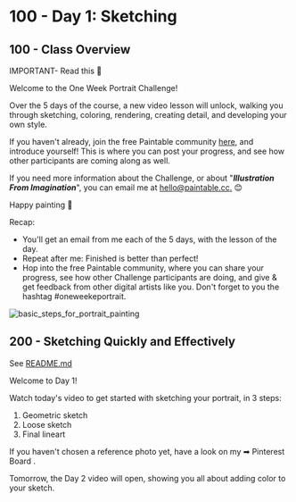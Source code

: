 # 100 - Day 1: Sketching

## 100 - Class Overview

IMPORTANT- Read this 🙌

Welcome to the One Week Portrait Challenge!

Over the 5 days of the course, a new video lesson will unlock, walking you through sketching, coloring, rendering, creating detail, and developing your own style.

If you haven't already, join the free Paintable community [here](https://www.facebook.com/groups/paintable/), and introduce yourself! This is where you can post your progress, and see how other participants are coming along as well.

If you need more information about the Challenge, or about "***Illustration From Imagination***", you can email me at [hello@paintable.cc.](mailto:hello@paintable.cc) 😊

Happy painting 🎉

Recap:

- You'll get an email from me each of the 5 days, with the lesson of the day.
- Repeat after me: Finished is better than perfect!
- Hop into the free Paintable community, where you can share your progress, see how other Challenge participants are doing, and give & get feedback from other digital artists like you. Don't forget to you the hashtag #oneweekeportrait.

![basic_steps_for_portrait_painting](https://user-images.githubusercontent.com/12828104/129559852-4850a188-5860-4375-854c-4b03d08131e2.png)

## 200 - Sketching Quickly and Effectively

See [README.md](./200/README.md)

Welcome to Day 1!

Watch today's video to get started with sketching your portrait, in 3 steps:

1. Geometric sketch
2. Loose sketch
3. Final lineart

If you haven't chosen a reference photo yet, have a look on my  ➡ Pinterest Board .

Tomorrow, the Day 2 video will open, showing you all about adding color to your sketch.

